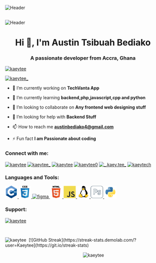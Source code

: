![Header](./octocat-1717491924695.png)
<br>
<br>

![Header](./github-header-image.png)
<h1 align="center">Hi 👋, I'm Austin Tsibuah Bediako</h1>
<h3 align="center">A passionate developer from Accra, Ghana</h3>

<p align="left"> <a href="https://github.com/ryo-ma/github-profile-trophy"><img src="https://github-profile-trophy.vercel.app/?username=kaeytee" alt="kaeytee" /></a> </p>

<p align="left"> <a href="https://twitter.com/kaeytee_" target="blank"><img src="https://img.shields.io/twitter/follow/kaeytee_?logo=twitter&style=for-the-badge" alt="kaeytee_" /></a> </p>

- 🔭 I’m currently working on **TechVanta App**

- 🌱 I’m currently learning **backend,php,javascript,cpp and python**

- 👯 I’m looking to collaborate on **Any frontend web designing stuff**

- 🤝 I’m looking for help with **Backend Stuff**

- 📫 How to reach me **austinbediako4@gmail.com**

- ⚡ Fun fact **I am Passionate about coding**

<h3 align="left">Connect with me:</h3>
<p align="left">
<a href="https://dev.to/kaeytee" target="blank"><img align="center" src="https://raw.githubusercontent.com/rahuldkjain/github-profile-readme-generator/master/src/images/icons/Social/devto.svg" alt="kaeytee" height="30" width="40" /></a>
<a href="https://twitter.com/kaeytee_" target="blank"><img align="center" src="https://raw.githubusercontent.com/rahuldkjain/github-profile-readme-generator/master/src/images/icons/Social/twitter.svg" alt="kaeytee_" height="30" width="40" /></a>
<a href="https://linkedin.com/in/kaeytee" target="blank"><img align="center" src="https://raw.githubusercontent.com/rahuldkjain/github-profile-readme-generator/master/src/images/icons/Social/linked-in-alt.svg" alt="kaeytee" height="30" width="40" /></a>
<a href="https://fb.com/kaeytee0" target="blank"><img align="center" src="https://raw.githubusercontent.com/rahuldkjain/github-profile-readme-generator/master/src/images/icons/Social/facebook.svg" alt="kaeytee0" height="30" width="40" /></a>
<a href="https://instagram.com/_.kaey.tee_" target="blank"><img align="center" src="https://raw.githubusercontent.com/rahuldkjain/github-profile-readme-generator/master/src/images/icons/Social/instagram.svg" alt="_.kaey.tee_" height="30" width="40" /></a>
<a href="https://www.youtube.com/channel/UC1Y6UpRY0QewqMFu3Hm55AQ" target="blank"><img align="center" src="https://raw.githubusercontent.com/rahuldkjain/github-profile-readme-generator/master/src/images/icons/Social/youtube.svg" alt="kaeytech" height="30" width="40" /></a>
</p>

<h3 align="left">Languages and Tools:</h3>
<p align="left"> <a href="https://www.w3schools.com/cpp/" target="_blank" rel="noreferrer"> <img src="https://raw.githubusercontent.com/devicons/devicon/master/icons/cplusplus/cplusplus-original.svg" alt="cplusplus" width="40" height="40"/> </a> <a href="https://www.w3schools.com/css/" target="_blank" rel="noreferrer"> <img src="https://raw.githubusercontent.com/devicons/devicon/master/icons/css3/css3-original-wordmark.svg" alt="css3" width="40" height="40"/> </a> <a href="https://www.figma.com/" target="_blank" rel="noreferrer"> <img src="https://www.vectorlogo.zone/logos/figma/figma-icon.svg" alt="figma" width="40" height="40"/> </a> <a href="https://www.w3.org/html/" target="_blank" rel="noreferrer"> <img src="https://raw.githubusercontent.com/devicons/devicon/master/icons/html5/html5-original-wordmark.svg" alt="html5" width="40" height="40"/> </a> <a href="https://developer.mozilla.org/en-US/docs/Web/JavaScript" target="_blank" rel="noreferrer"> <img src="https://raw.githubusercontent.com/devicons/devicon/master/icons/javascript/javascript-original.svg" alt="javascript" width="40" height="40"/> </a> <a href="https://www.linux.org/" target="_blank" rel="noreferrer"> <img src="https://raw.githubusercontent.com/devicons/devicon/master/icons/linux/linux-original.svg" alt="linux" width="40" height="40"/> </a> <a href="https://www.photoshop.com/en" target="_blank" rel="noreferrer"> <img src="https://raw.githubusercontent.com/devicons/devicon/master/icons/photoshop/photoshop-line.svg" alt="photoshop" width="40" height="40"/> </a> <a href="https://www.python.org" target="_blank" rel="noreferrer"> <img src="https://raw.githubusercontent.com/devicons/devicon/master/icons/python/python-original.svg" alt="python" width="40" height="40"/> </a> </p>
<h3 align="left">Support:</h3>
<p><a href="https://www.buymeacoffee.com/kaeytee"> <img align="center" src="https://cdn.buymeacoffee.com/buttons/v2/default-yellow.png" height="50" width="210" alt="kaeytee"></a></p>
<br>


<p>&nbsp;<img align="left" src="https://github-readme-stats.vercel.app/api?username=kaeytee&show_icons=true&locale=en" alt="kaeytee" />
[![GitHub Streak](https://streak-stats.demolab.com/?user=Kaeytee](https://git.io/streak-stats)

<p><img align="center"style="margin-left:50%" src="https://github-readme-stats.vercel.app/api/top-langs?username=kaeytee&show_icons=true&locale=en&layout=compact" alt="kaeytee" /></p>

